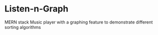 # Listen-n-Graph
MERN stack Music player with a graphing feature to demonstrate different sorting algorithms
